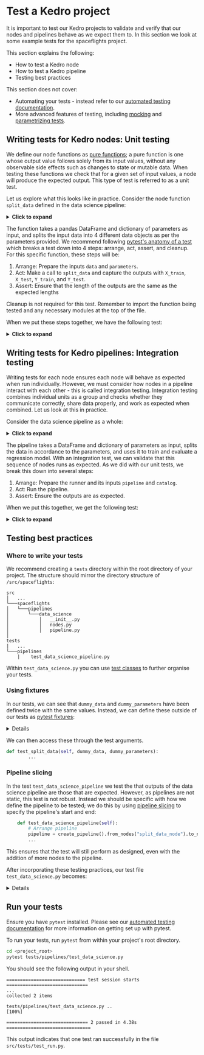 # Test a Kedro project

It is important to test our Kedro projects to validate and verify that our nodes and pipelines behave as we expect them to. In this section we look at some example tests for the spaceflights project.

This section explains the following:

* How to test a Kedro node
* How to test a Kedro pipeline
* Testing best practices


This section does not cover:

* Automating your tests - instead refer to our [automated testing documentation](../development/automated_testing.md).
* More advanced features of testing, including [mocking](https://realpython.com/python-mock-library/#what-is-mocking) and [parametrizing tests](https://docs.pytest.org/en/7.1.x/example/parametrize.html).


## Writing tests for Kedro nodes: Unit testing

We define our node functions as [pure functions](https://realpython.com/python-functional-programming/#what-is-functional-programming); a pure function is one whose output value follows solely from its input values, without any observable side effects such as changes to state or mutable data. When testing these functions we check that for a given set of input values, a node will produce the expected output. This type of test is referred to as a unit test. 

Let us explore what this looks like in practice. Consider the node function `split_data` defined in the data science pipeline:

<details>
<summary><b>Click to expand</b></summary>

```python
def split_data(data: pd.DataFrame, parameters: Dict) -> Tuple:
    """Splits data into features and targets training and test sets.

    Args:
        data: Data containing features and target.
        parameters: Parameters defined in parameters_data_science.yml.
    Returns:
        Split data.
    """
    X = data[parameters["features"]]
    y = data["price"]
    X_train, X_test, y_train, y_test = train_test_split(
        X, y, test_size=parameters["test_size"], random_state=parameters["random_state"]
    )
    return X_train, X_test, y_train, y_test
```

</details>

The function takes a pandas DataFrame and dictionary of parameters as input, and splits the input data into 4 different data objects as per the parameters provided. We recommend following [pytest's anatomy of a test](https://docs.pytest.org/en/7.1.x/explanation/anatomy.html#anatomy-of-a-test) which breaks a test down into 4  steps: arrange, act, assert, and cleanup. For this specific function, these steps will be:

1. Arrange: Prepare the inputs `data` and `parameters`.
2. Act: Make a call to `split_data` and capture the outputs with `X_train`, `X_test`, `Y_train`, and `Y_test`.
3. Assert: Ensure that the length of the outputs are the same as the expected lengths

Cleanup is not required for this test. Remember to import the function being tested and any necessary modules at the top of the file. 

When we put these steps together, we have the following test:

<details>
<summary><b>Click to expand</b></summary>

```python
# NOTE: This example test is yet to be refactored. 
# A complete version is available under the testing best practices section.

import pandas as pd
from spaceflights.pipelines.data_science.nodes import split_data

    def test_split_data():
        # Arrange
        dummy_data = pd.DataFrame(
        {"engines": [1, 2, 3],
         "crew": [4, 5, 6],
         "passenger_capacity": [5, 6, 7],
         "price": [120, 290, 30]})

        dummy_parameters = {"model_options":
                     {"test_size": 0.2,
                      "random_state": 3,
                      "features": ["engines", "passenger_capacity", "crew"]}}

        # Act
        X_train, X_test, y_train, y_test = split_data(dummy_data, dummy_parameters["model_options"])

        # Assert
        assert len(X_train) == 2
        assert len(y_train) == 2
        assert len(X_test) == 1
        assert len(y_test) == 1
```

</details>


## Writing tests for Kedro pipelines: Integration testing

Writing tests for each node ensures each node will behave as expected when run individually. However, we must consider how nodes in a pipeline interact with each other - this is called integration testing. Integration testing combines individual units as a group and checks whether they communicate correctly, share data properly, and work as expected when combined. Let us look at this in practice.

Consider the data science pipeline as a whole:

<details>
<summary><b>Click to expand</b></summary>

```python
from kedro.pipeline import Pipeline, node, pipeline
from .nodes import evaluate_model, split_data, train_model


def create_pipeline(**kwargs) -> Pipeline:
    return pipeline(
        [
            node(
                func=split_data,
                inputs=["model_input_table", "params:model_options"],
                outputs=["X_train", "X_test", "y_train", "y_test"],
                name="split_data_node",
            ),
            node(
                func=train_model,
                inputs=["X_train", "y_train"],
                outputs="regressor",
                name="train_model_node",
            ),
            node(
                func=evaluate_model,
                inputs=["regressor", "X_test", "y_test"],
                outputs=None,
                name="evaluate_model_node",
            ),
        ]
    )
```
</details>

The pipeline takes a DataFrame and dictionary of parameters as input, splits the data in accordance to the parameters, and uses it to train and evaluate a regression model. With an integration test, we can validate that this sequence of nodes runs as expected. As we did with our unit tests, we break this down into several steps:

1. Arrange: Prepare the runner and its inputs `pipeline` and `catalog`.
2. Act: Run the pipeline.
3. Assert: Ensure the outputs are as expected.

When we put this together, we get the following test:

<details>
<summary><b>Click to expand</b></summary>

```python
# NOTE: This example test is yet to be refactored. 
# A complete version is available under the testing best practices section.

import pandas as pd
from kedro.io import DataCatalog, MemoryDataset
from kedro.runner import SequentialRunner
from spaceflights.pipelines.data_science import create_pipeline

    def test_data_science_pipeline():
        # Arrange pipeline
        pipeline = create_pipeline()
        
        # Arrange data catalog 
        catalog = DataCatalog()

        dummy_data = pd.DataFrame(
        {"engines": [1, 2, 3],
         "crew": [4, 5, 6],
         "passenger_capacity": [5, 6, 7],
         "price": [120, 290, 30]})
        catalog.add("model_input_table", MemoryDataset(dummy_data))
        
        dummy_parameters = {"model_options":
                     {"test_size": 0.2,
                      "random_state": 3,
                      "features": ["engines", "passenger_capacity", "crew"]}}
        catalog.add_feed_dict({"params:model_options" : dummy_parameters["model_options"]})

        # Act
        output = SequentialRunner().run(pipeline, catalog)
        
        # Assert
        assert len(output) == 0

```

</details>

## Testing best practices

### Where to write your tests

We recommend creating a `tests` directory within the root directory of your project. The structure should mirror the directory structure of `/src/spaceflights`:

```
src
│   ...
└───spaceflights
│   └───pipelines
│       └───data_science
│           │   __init__.py
│           │   nodes.py
│           │   pipeline.py
│
tests
|   ...
└───pipelines
    |    test_data_science_pipeline.py
```

Within `test_data_science.py` you can use [test classes](https://docs.pytest.org/en/7.1.x/getting-started.html#group-multiple-tests-in-a-class) to further organise your tests.

### Using fixtures

In our tests, we can see that `dummy_data` and `dummy_parameters` have been defined twice with the same values. Instead, we can define these outside of our tests as [pytest fixtures](https://docs.pytest.org/en/6.2.x/fixture.html#fixture):

<details>

```python
import pytest

@pytest.fixture
def dummy_data():
    return pd.DataFrame(
        {"engines": [1, 2, 3],
         "crew": [4, 5, 6],
         "passenger_capacity": [5, 6, 7],
         "price": [120, 290, 30]})

@pytest.fixture
def dummy_parameters():
    parameters = {"model_options":
                     {"test_size": 0.2,
                      "random_state": 3,
                      "features": ["engines", "passenger_capacity", "crew"]}
                 }
    return parameters
```

</details>

We can then access these through the test arguments.

```python
def test_split_data(self, dummy_data, dummy_parameters):
        ...
```

### Pipeline slicing

In the test `test_data_science_pipeline` we test the that outputs of the data science pipeline are those that are expected. However, as pipelines are not static, this test is not robust. Instead we should be specific with how we define the pipeline to be tested; we do this by using [pipeline slicing](../nodes_and_pipelines/slice_a_pipeline.md#slice-a-pipeline-by-running-specified-nodes) to specify the pipeline's start and end:

```python
    def test_data_science_pipeline(self):
        # Arrange pipeline
        pipeline = create_pipeline().from_nodes("split_data_node").to_nodes("evaluate_model_node")
        ...
```

This ensures that the test will still perform as designed, even with the addition of more nodes to the pipeline.


After incorporating these testing practices, our test file `test_data_science.py` becomes:

<details>

```python
# tests/pipelines/test_data_science_pipeline.py

import pandas as pd
import pytest

from kedro.io import DataCatalog, MemoryDataset
from kedro.runner import SequentialRunner
from spaceflights.pipelines.data_science import create_pipeline
from spaceflights.pipelines.data_science.nodes import split_data

@pytest.fixture
def dummy_data():
    return pd.DataFrame(
        {"engines": [1, 2, 3],
         "crew": [4, 5, 6],
         "passenger_capacity": [5, 6, 7],
         "price": [120, 290, 30]})

@pytest.fixture
def dummy_parameters():
    parameters = {"model_options":
                     {"test_size": 0.2,
                      "random_state": 3,
                      "features": ["engines", "passenger_capacity", "crew"]}
                 }
    return parameters


class TestDataScienceNodes:
    def test_split_data(self, dummy_data, dummy_parameters):
        X_train, X_test, y_train, y_test = split_data(dummy_data, dummy_parameters["model_options"])
        assert len(X_train) == 2
        assert len(y_train) == 2
        assert len(X_test) == 1
        assert len(y_test) == 1

class TestDataSciencePipeline:
    def test_data_science_pipeline(self, dummy_data, dummy_parameters):
        pipeline = create_pipeline().from_nodes("split_data_node").to_nodes("evaluate_model_node")
        catalog = DataCatalog()
        catalog.add("model_input_table", MemoryDataset(dummy_data))
        catalog.add_feed_dict({"params:model_options" : dummy_parameters["model_options"]})

        output = SequentialRunner().run(pipeline, catalog)
        assert len(output) == 0

```

</details>

## Run your tests

Ensure you have `pytest` installed. Please see our [automated testing documentation](../development/automated_testing.md) for more information on getting set up with pytest.

<!-- confirmation time -->

To run your tests, run `pytest` from within your project's root directory.

```bash
cd <project_root>
pytest tests/pipelines/test_data_science.py
```

You should see the following output in your shell.

```
============================= test session starts ==============================
...
collected 2 items

tests/pipelines/test_data_science.py ..                                                  [100%]

============================== 2 passed in 4.38s ===============================
```

This output indicates that one test ran successfully in the file `src/tests/test_run.py`.